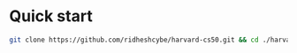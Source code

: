 # Quick start

```bash
git clone https://github.com/ridheshcybe/harvard-cs50.git && cd ./harvard-cs50/server && npm install && node .
```
